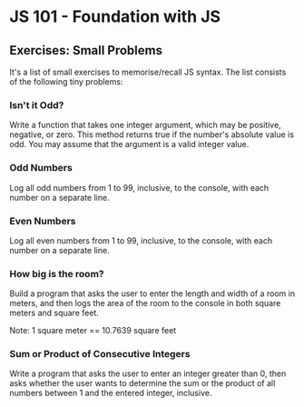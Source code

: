 # JS 101 - Foundation with JS

## Exercises: Small Problems

It's a list of small exercises to memorise/recall JS syntax. The list consists of the following tiny problems:

### Isn't it Odd?

Write a function that takes one integer argument, which may be positive, negative, or zero. This method returns true if the number's absolute value is odd. You may assume that the argument is a valid integer value.


### Odd Numbers
Log all odd numbers from 1 to 99, inclusive, to the console, with each number on a separate line.

### Even Numbers
Log all even numbers from 1 to 99, inclusive, to the console, with each number on a separate line.

### How big is the room?
Build a program that asks the user to enter the length and width of a room in meters, and then logs the area of the room to the console in both square meters and square feet.

Note: 1 square meter == 10.7639 square feet

### Sum or Product of Consecutive Integers
Write a program that asks the user to enter an integer greater than 0, then asks whether the user wants to determine the sum or the product of all numbers between 1 and the entered integer, inclusive.

